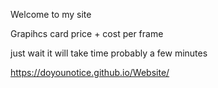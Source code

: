 Welcome to my site

Grapihcs card price + cost per frame
 
just wait it will take time probably a few minutes

https://doyounotice.github.io/Website/

